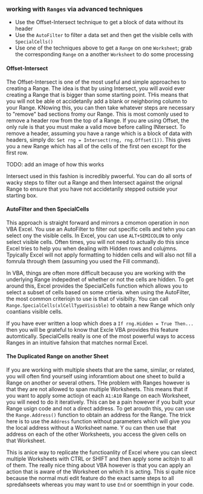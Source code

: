 ### working with `Ranges` via advanced techniques

- Use the Offset-Intersect technique to get a block of data without its header
- Use the `AutoFilter` to filter a data set and then get the visible cells with `SpecialCells()`
- Use one of the techniques above to get a `Range` on one `Worksheet`; grab the corresponding `Range` on a another `Worksheet` to do some processing

#### Offset-Intersect

The Offset-Intersect is one of the most useful and simple approaches to creating a Range. The idea is that by using Intersect, you will avoid ever creating a Range that is bigger than some starting point. THis means that you will not be able ot accidetanlly add a blank or neighboring column to your Range. KNowing this, you can then take whatever steps are necessary to "remove" bad sections fromy our Range. This is most comonly used to remove a header row from the top of a Range. If you are using Offset, the only rule is that you must make a valid move before calling INtersect. To remove a header, assuming you have a range which is a block of data with headers, simply do: `Set rng = Intersect(rng, rng.Offset(1))`. This gives you a new Range which has all of the cells of the first oen except for the first row.

TODO: add an image of how this works

Intersect used in this fashion is incredibly pwoerful. You can do all sorts of wacky steps to filter out a Range and then Intersect against the orignal Range to ensure that you have not accidetanlly stepped outside your starting box.

#### AutoFilter and then SpecialCells

This approach is straight forward and mirrors a cmomon operation in non VBA Excel. You use an AutoFilter to filter out specific cells and tehn you can select ony the visible cells. In Excel, you can use `ALT+SEMICOLON` to only select visible cells. Often times, you will not need to actually do this since Excel tries to help you when dealing with Hidden rows and colujmns. Tpyically Excel will not apply formatting to hidden cells and will also not fill a fomrula through them (assuming you used the Fill command).

In VBA, things are often more difficult because you are working with the underlying Range indepednet of whether or not the cells are hidden. To get around this, Excel provides the SpecialCells function which allows you to select a subset of cells based on some crtieria. when using the AutoFilter, the most common criteriojn to use is that of visibilty. You can call `Range.SpecialCells(xlCellTypeVisisble)` to obtain a new Range which only coantians visible cells.

If you have ever written a loop which does a `If rng.Hidden = True Then...` then you will be grateful to know that Excle VBA provides this feature automtically. SpecialCells really is one of the most powerful ways to access Ranges in an intuitive fahsion that matches normal Excel.

#### The Duplicated Range on another Sheet

If you are working with multiple sheets that are the same, similar, or related, you will often find yourself using inforamtiom about one sheet to build a Range on another or several others. THe problem with Ranges however is that they are not allowed to span multiple Worksheets. This means that if you want to apply some actiojn ot each `A1:A10` Range on each Worksheet, you will need to do it iteratively. This can be a pain however if you built your Range usign code and not a direct address. To get aroudn this, you can use the `Range.Address()` function to obtain an address for the Range. The trick here is to use the `Address` function without parameters which will give you the local address without a Worksheet name. Y ou can then use that address on each of the other Worksheets, you access the given cells on that Worksheet.

This is anice way to replicate the functioanlity of Excel where you can sleect multiple Worksheets with CTRL or SHIFT and then apply some acitojn to all of them. The really nice thing about VBA however is that you can apply an action that is aware of the Worksheet on which it is acting. This si quite nice because the normal muti edit feature do the exact same steps to all spredahseets whereas you may want to use `End` or soemthign in your code.
